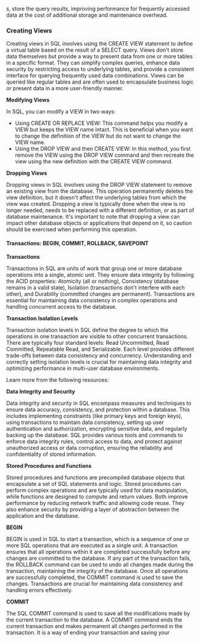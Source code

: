 s, store the query results, improving performance for frequently accessed data at the cost of additional storage and maintenance overhead. 

### Creating Views

Creating views in SQL involves using the CREATE VIEW statement to define a virtual table based on the result of a SELECT query.  Views don't store data themselves but provide a way to present data from one or more tables in a specific format.  They can simplify complex queries, enhance data security by restricting access to underlying tables, and provide a consistent interface for querying frequently used data combinations.  Views can be queried like regular tables and are often used to encapsulate business logic or present data in a more user-friendly manner. 


**Modifying Views**

In SQL, you can modify a VIEW in two ways:

* Using CREATE OR REPLACE VIEW: This command helps you modify a VIEW but keeps the VIEW name intact.  This is beneficial when you want to change the definition of the VIEW but do not want to change the VIEW name. 
* Using the DROP VIEW and then CREATE VIEW: In this method, you first remove the VIEW using the DROP VIEW command and then recreate the view using the new definition with the CREATE VIEW command. 

**Dropping Views**

Dropping views in SQL involves using the DROP VIEW statement to remove an existing view from the database.  This operation permanently deletes the view definition, but it doesn't affect the underlying tables from which the view was created.  Dropping a view is typically done when the view is no longer needed, needs to be replaced with a different definition, or as part of database maintenance.  It's important to note that dropping a view can impact other database objects or applications that depend on it, so caution should be exercised when performing this operation. 

#### Transactions: BEGIN, COMMIT, ROLLBACK, SAVEPOINT

**Transactions**

Transactions in SQL are units of work that group one or more database operations into a single, atomic unit.  They ensure data integrity by following the ACID properties: Atomicity (all or nothing), Consistency (database remains in a valid state), Isolation (transactions don't interfere with each other), and Durability (committed changes are permanent).  Transactions are essential for maintaining data consistency in complex operations and handling concurrent access to the database. 


**Transaction Isolation Levels**

Transaction isolation levels in SQL define the degree to which the operations in one transaction are visible to other concurrent transactions.  There are typically four standard levels: Read Uncommitted, Read Committed, Repeatable Read, and Serializable.  Each level provides different trade-offs between data consistency and concurrency.  Understanding and correctly setting isolation levels is crucial for maintaining data integrity and optimizing performance in multi-user database environments. 

Learn more from the following resources:

**Data Integrity and Security**

Data integrity and security in SQL encompass measures and techniques to ensure data accuracy, consistency, and protection within a database.  This includes implementing constraints (like primary keys and foreign keys), using transactions to maintain data consistency, setting up user authentication and authorization, encrypting sensitive data, and regularly backing up the database.  SQL provides various tools and commands to enforce data integrity rules, control access to data, and protect against unauthorized access or data corruption, ensuring the reliability and confidentiality of stored information. 

**Stored Procedures and Functions**

Stored procedures and functions are precompiled database objects that encapsulate a set of SQL statements and logic.  Stored procedures can perform complex operations and are typically used for data manipulation, while functions are designed to compute and return values.  Both improve performance by reducing network traffic and allowing code reuse.  They also enhance security by providing a layer of abstraction between the application and the database. 


**BEGIN**

BEGIN is used in SQL to start a transaction, which is a sequence of one or more SQL operations that are executed as a single unit.  A transaction ensures that all operations within it are completed successfully before any changes are committed to the database.  If any part of the transaction fails, the ROLLBACK command can be used to undo all changes made during the transaction, maintaining the integrity of the database.  Once all operations are successfully completed, the COMMIT command is used to save the changes.  Transactions are crucial for maintaining data consistency and handling errors effectively. 

**COMMIT**

The SQL COMMIT command is used to save all the modifications made by the current transaction to the database.  A COMMIT command ends the current transaction and makes permanent all changes performed in the transaction.  It is a way of ending your transaction and saving your 